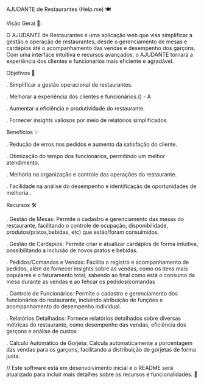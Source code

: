 AJUDANTE de Restaurantes (Help.me) 🍽️





Visão Geral 🚀:

O AJUDANTE de Restaurantes é uma aplicação web que visa simplificar a gestão e operação de restaurantes, desde o gerenciamento de mesas e cardápios até o acompanhamento das vendas e desempenho dos garçons. Com uma interface intuitiva e recursos avançados, o AJUDANTE tornará a experiência dos clientes e funcionários mais eficiente e agradável.


Objetivos 🎯

   .  Simplificar a gestão operacional de restaurantes.



   .  Melhorar a experiência dos clientes e funcionários.() - A
  


   
   .  Aumentar a eficiência e produtividade do restaurante.
  
   
   
   .  Fornecer insights valiosos por meio de relatórios simplificados.




Benefícios ✨
  
  .  Redução de erros nos pedidos e aumento da satisfação do cliente.

  
  
  .  Otimização do tempo dos funcionários, permitindo um melhor atendimento.
  
  
  
  .  Melhoria na organização e controle das operações do restaurante.
  
  
  
  .  Facilidade na análise do desempenho e identificação de oportunidades de melhoria..

Recursos 🛠️

  . Gestão de Mesas: Permite o cadastro e gerenciamento das mesas do restaurante, facilitando o controle de ocupação, disponibilidade, produtos(pratos,bebidas, etc) que estão/foram          consuimidos.
 
  
  
  
  .  Gestão de Cardápios: Permite criar e atualizar cardápios de forma intuitiva, possibilitando a inclusão de novos pratos e bebidas.
  
  
  
  
  .  Pedidos/Comandas e Vendas: Facilita o registro e acompanhamento de pedidos, além de fornecer insights sobre as vendas, como os itens mais populares e o faturamento total, sabendo         ao final como está o consumo da mesa durante as vendas e ao fehcar os pedidos(comandas
  
  
  
  
  .  Controle de Funcionários: Permite o cadastro e gerenciamento dos funcionários do restaurante, incluindo atribuição de funções e acompanhamento do desempenho individual.
  
  
  
  
  .  Relatórios Detalhados: Fornece relatórios detalhados sobre diversas métricas do restaurante, como desempenho das vendas, eficiência dos garçons e análise de custos
  
  
  
  
  .   Cálculo Automático de Gorjeta: Calcula automaticamente a porcentagem das vendas para os garçons, facilitando a distribuição de gorjetas de forma justa.

// Este software está em desenvolvimento inicial e o README será atualizado para incluir mais detalhes sobre os recursos e funcionalidades. 🚧
